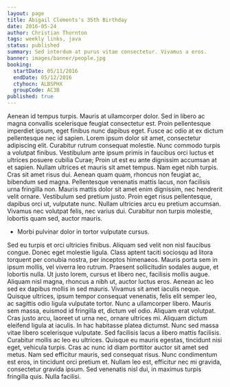 ```yaml
---
layout: page
title: Abigail Clements's 35th Birthday
date: 2016-05-24
author: Christian Thornton
tags: weekly links, java
status: published
summary: Sed interdum at purus vitae consectetur. Vivamus a eros.
banner: images/banner/people.jpg
booking:
  startDate: 05/11/2016
  endDate: 05/12/2016
  ctyhocn: ALBSPHX
  groupCode: AC3B
published: true
---
```

Aenean id tempus turpis. Mauris at ullamcorper dolor. Sed in libero ac magna convallis scelerisque feugiat consectetur est. Proin pellentesque imperdiet ipsum, eget finibus nunc dapibus eget. Fusce ac odio at ex dictum pellentesque nec id sapien. Lorem ipsum dolor sit amet, consectetur adipiscing elit. Curabitur rutrum consequat molestie. Nunc commodo turpis a volutpat finibus. Vestibulum ante ipsum primis in faucibus orci luctus et ultrices posuere cubilia Curae;
Proin ut est eu ante dignissim accumsan at et sapien. Nullam ultrices et mauris sit amet tempus. Nam eget nibh turpis. Cras sit amet risus dui. Aenean quam quam, rhoncus non feugiat ac, bibendum sed magna. Pellentesque venenatis mattis lacus, non facilisis urna fringilla non. Mauris mattis dolor sit amet enim dignissim, nec hendrerit velit ornare. Vestibulum sed pretium justo. Proin eget risus pellentesque, dapibus orci ut, vulputate nunc. Nullam ultricies arcu eu pretium accumsan. Vivamus nec volutpat felis, nec varius dui. Curabitur non turpis molestie, lobortis quam sed, auctor mauris.

* Morbi pulvinar dolor in tortor vulputate cursus.

Sed eu turpis et orci ultricies finibus. Aliquam sed velit non nisl faucibus congue. Donec eget molestie ligula. Class aptent taciti sociosqu ad litora torquent per conubia nostra, per inceptos himenaeos. Mauris porta sem in ipsum mollis, vel viverra leo rutrum. Praesent sollicitudin sodales augue, et lobortis nulla. Ut justo lorem, cursus et libero nec, facilisis mollis augue. Aliquam nisl magna, rhoncus a nibh ut, auctor luctus eros. Aenean ac leo sed ex dapibus mollis in sed mauris. Vivamus sit amet iaculis neque. Quisque ultrices, ipsum tempor consequat venenatis, felis elit semper leo, ac sagittis odio ligula vulputate tortor.
Nunc a ullamcorper libero. Mauris sem massa, euismod id fringilla et, dictum vel odio. Aliquam erat volutpat. Cras justo arcu, laoreet ut urna nec, ornare ultrices mi. Aliquam dictum eleifend ligula at iaculis. In hac habitasse platea dictumst. Nunc sed massa vitae libero scelerisque vulputate. Sed facilisis lacus a libero mattis facilisis. Curabitur mollis ac leo eu ultrices. Quisque eu mauris egestas, tincidunt nisi eget, vehicula turpis. Cras ac nunc id diam porttitor auctor sit amet sed metus. Nam sed efficitur mauris, sed consequat risus. Nunc condimentum est eros, in tincidunt orci pretium et. Nullam leo est, efficitur nec mi gravida, consectetur gravida ipsum. Sed venenatis nisl dui, in maximus turpis fringilla quis. Nulla facilisi.
